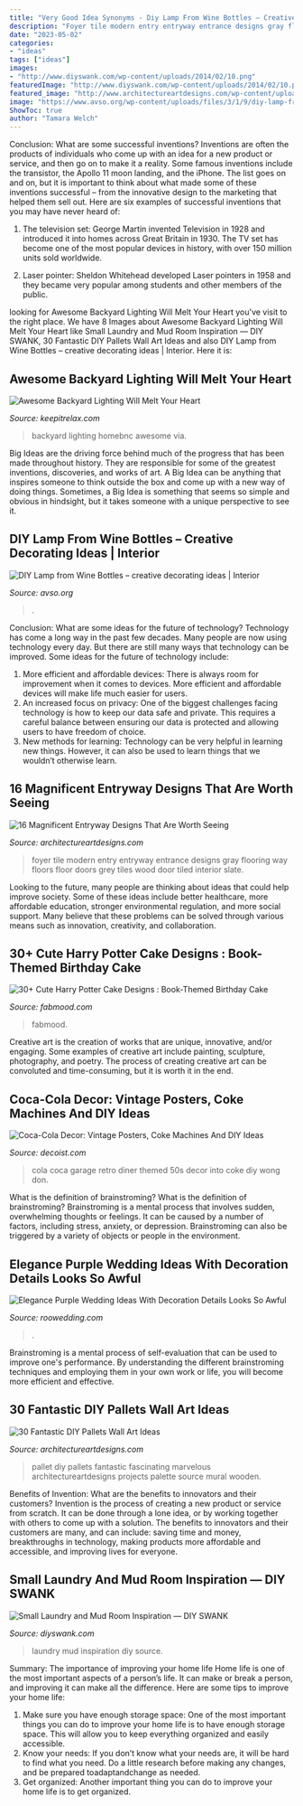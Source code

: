 ```yaml
---
title: "Very Good Idea Synonyms - Diy Lamp From Wine Bottles – Creative Decorating Ideas"
description: "Foyer tile modern entry entryway entrance designs gray flooring way floors floor doors grey tiles wood door tiled interior slate"
date: "2023-05-02"
categories:
- "ideas"
tags: ["ideas"]
images:
- "http://www.diyswank.com/wp-content/uploads/2014/02/10.png"
featuredImage: "http://www.diyswank.com/wp-content/uploads/2014/02/10.png"
featured_image: "http://www.architectureartdesigns.com/wp-content/uploads/2014/01/204-630x839.jpg"
image: "https://www.avso.org/wp-content/uploads/files/3/1/9/diy-lamp-from-wine-bottles-creative-decorating-ideas-11-319.jpg"
ShowToc: true
author: "Tamara Welch"
---
```



Conclusion: What are some successful inventions?
Inventions are often the products of individuals who come up with an idea for a new product or service, and then go on to make it a reality. Some famous inventions include the transistor, the Apollo 11 moon landing, and the iPhone. The list goes on and on, but it is important to think about what made some of these inventions successful – from the innovative design to the marketing that helped them sell out. Here are six examples of successful inventions that you may have never heard of:
1. The television set: George Martin invented Television in 1928 and introduced it into homes across Great Britain in 1930. The TV set has become one of the most popular devices in history, with over 150 million units sold worldwide.

2. Laser pointer: Sheldon Whitehead developed Laser pointers in 1958 and they became very popular among students and other members of the public.

	

		
looking for Awesome Backyard Lighting Will Melt Your Heart you've visit to the right place. We have 8 Images about Awesome Backyard Lighting Will Melt Your Heart like Small Laundry and Mud Room Inspiration — DIY SWANK, 30 Fantastic DIY Pallets Wall Art Ideas and also DIY Lamp from Wine Bottles – creative decorating ideas | Interior. Here it is:
		
    
## Awesome Backyard Lighting Will Melt Your Heart

<img loading=lazy src="https://keepitrelax.com/wp-content/uploads/2018/10/09-backyard-lighting-ideas-homebnc-683x1024.jpg" onerror="this.onerror=null;this.src='https://tse2.mm.bing.net/th?id=OIP.5WSN6GtfKWuXtijMJ--d3QHaLG&amp;pid=15.1';" alt="Awesome Backyard Lighting Will Melt Your Heart">

_Source: keepitrelax.com_

>backyard lighting homebnc awesome via. 

	

Big Ideas are the driving force behind much of the progress that has been made throughout history. They are responsible for some of the greatest inventions, discoveries, and works of art. A Big Idea can be anything that inspires someone to think outside the box and come up with a new way of doing things. Sometimes, a Big Idea is something that seems so simple and obvious in hindsight, but it takes someone with a unique perspective to see it.

    
## DIY Lamp From Wine Bottles – Creative Decorating Ideas | Interior

<img loading=lazy src="https://www.avso.org/wp-content/uploads/files/3/1/9/diy-lamp-from-wine-bottles-creative-decorating-ideas-11-319.jpg" onerror="this.onerror=null;this.src='https://tse4.mm.bing.net/th?id=OIP.RvBDqgZkOqHlbL6HQTK_HAHaLJ&amp;pid=15.1';" alt="DIY Lamp from Wine Bottles – creative decorating ideas | Interior">

_Source: avso.org_

>. 

	

Conclusion: What are some ideas for the future of technology?
Technology has come a long way in the past few decades. Many people are now using technology every day. But there are still many ways that technology can be improved. Some ideas for the future of technology include: 
1) More efficient and affordable devices: There is always room for improvement when it comes to devices. More efficient and affordable devices will make life much easier for users. 
2) An increased focus on privacy: One of the biggest challenges facing technology is how to keep our data safe and private. This requires a careful balance between ensuring our data is protected and allowing users to have freedom of choice. 
3) New methods for learning: Technology can be very helpful in learning new things. However, it can also be used to learn things that we wouldn’t otherwise learn.

    
## 16 Magnificent Entryway Designs That Are Worth Seeing

<img loading=lazy src="https://www.architectureartdesigns.com/wp-content/uploads/2017/02/13-1.jpg" onerror="this.onerror=null;this.src='https://tse2.mm.bing.net/th?id=OIP.g-fKwhyQ0i6ivzigbrhnLgHaJm&amp;pid=15.1';" alt="16 Magnificent Entryway Designs That Are Worth Seeing">

_Source: architectureartdesigns.com_

>foyer tile modern entry entryway entrance designs gray flooring way floors floor doors grey tiles wood door tiled interior slate. 

	

Looking to the future, many people are thinking about ideas that could help improve society. Some of these ideas include better healthcare, more affordable education, stronger environmental regulation, and more social support. Many believe that these problems can be solved through various means such as innovation, creativity, and collaboration.

    
## 30+ Cute Harry Potter Cake Designs : Book-Themed Birthday Cake

<img loading=lazy src="https://www.fabmood.com/inspiration/wp-content/uploads/2021/08/harry-potter-cake-10-370x657.jpg" onerror="this.onerror=null;this.src='https://tse2.mm.bing.net/th?id=OIP.U53hoXTLGHj_lh_5RiljwAAAAA&amp;pid=15.1';" alt="30+ Cute Harry Potter Cake Designs : Book-Themed Birthday Cake">

_Source: fabmood.com_

>fabmood. 

	

Creative art is the creation of works that are unique, innovative, and/or engaging. Some examples of creative art include painting, sculpture, photography, and poetry. The process of creating creative art can be convoluted and time-consuming, but it is worth it in the end.

    
## Coca-Cola Decor: Vintage Posters, Coke Machines And DIY Ideas

<img loading=lazy src="https://cdn.decoist.com/wp-content/uploads/2014/05/Large-garage-transformed-into-a-retro-style-family-room-Coca-Cola-themed-50s-diner.jpg" onerror="this.onerror=null;this.src='https://tse1.mm.bing.net/th?id=OIP.aHH8qaZ7bDJJlDiIEL_hlAHaE6&amp;pid=15.1';" alt="Coca-Cola Decor: Vintage Posters, Coke Machines And DIY Ideas">

_Source: decoist.com_

>cola coca garage retro diner themed 50s decor into coke diy wong don. 

	

What is the definition of brainstroming?
What is the definition of brainstroming? Brainstroming is a mental process that involves sudden, overwhelming thoughts or feelings. It can be caused by a number of factors, including stress, anxiety, or depression. Brainstroming can also be triggered by a variety of objects or people in the environment.

    
## Elegance Purple Wedding Ideas With Decoration Details Looks So Awful

<img loading=lazy src="https://roowedding.com/wp-content/uploads/2017/05/wedding-purple-decor.jpg" onerror="this.onerror=null;this.src='https://tse4.mm.bing.net/th?id=OIP.7z-B_1bDCpT31lHCpQi03AHaLF&amp;pid=15.1';" alt="Elegance Purple Wedding Ideas With Decoration Details Looks So Awful">

_Source: roowedding.com_

>. 

	

Brainstroming is a mental process of self-evaluation that can be used to improve one's performance. By understanding the different brainstroming techniques and employing them in your own work or life, you will become more efficient and effective.

    
## 30 Fantastic DIY Pallets Wall Art Ideas

<img loading=lazy src="http://www.architectureartdesigns.com/wp-content/uploads/2014/01/204-630x839.jpg" onerror="this.onerror=null;this.src='https://tse3.mm.bing.net/th?id=OIP.e84vu8jR0NRb-nMPZqlBcwHaJ3&amp;pid=15.1';" alt="30 Fantastic DIY Pallets Wall Art Ideas">

_Source: architectureartdesigns.com_

>pallet diy pallets fantastic fascinating marvelous architectureartdesigns projects palette source mural wooden. 

	

Benefits of Invention: What are the benefits to innovators and their customers?
Invention is the process of creating a new product or service from scratch. It can be done through a lone idea, or by working together with others to come up with a solution. The benefits to innovators and their customers are many, and can include: saving time and money, breakthroughs in technology, making products more affordable and accessible, and improving lives for everyone.

    
## Small Laundry And Mud Room Inspiration — DIY SWANK

<img loading=lazy src="http://www.diyswank.com/wp-content/uploads/2014/02/10.png" onerror="this.onerror=null;this.src='https://tse4.mm.bing.net/th?id=OIP.rXdSCIgpBIll1NJP_BNqlAHaLJ&amp;pid=15.1';" alt="Small Laundry and Mud Room Inspiration — DIY SWANK">

_Source: diyswank.com_

>laundry mud inspiration diy source. 

	

Summary: The importance of improving your home life
Home life is one of the most important aspects of a person’s life. It can make or break a person, and improving it can make all the difference. Here are some tips to improve your home life: 
1. Make sure you have enough storage space: One of the most important things you can do to improve your home life is to have enough storage space. This will allow you to keep everything organized and easily accessible. 
2. Know your needs: If you don’t know what your needs are, it will be hard to find what you need. Do a little research before making any changes, and be prepared toadaptandchange as needed. 
3. Get organized: Another important thing you can do to improve your home life is to get organized.


